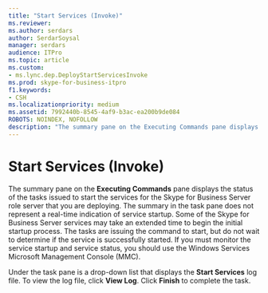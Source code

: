 ```yaml
---
title: "Start Services (Invoke)"
ms.reviewer: 
ms.author: serdars
author: SerdarSoysal
manager: serdars
audience: ITPro
ms.topic: article
ms.custom:
- ms.lync.dep.DeployStartServicesInvoke
ms.prod: skype-for-business-itpro
f1.keywords:
- CSH
ms.localizationpriority: medium
ms.assetid: 7992440b-8545-4af9-b3ac-ea200b9de084
ROBOTS: NOINDEX, NOFOLLOW
description: "The summary pane on the Executing Commands pane displays the status of the tasks issued to start the services for the Skype for Business Server role server that you are deploying."
---
```


# Start Services (Invoke)
 
The summary pane on the **Executing Commands** pane displays the status of the tasks issued to start the services for the Skype for Business Server role server that you are deploying. The summary in the task pane does not represent a real-time indication of service startup. Some of the Skype for Business Server services may take an extended time to begin the initial startup process. The tasks are issuing the command to start, but do not wait to determine if the service is successfully started. If you must monitor the service startup and service status, you should use the Windows Services Microsoft Management Console (MMC).
  
Under the task pane is a drop-down list that displays the **Start Services** log file. To view the log file, click **View Log**. Click **Finish** to complete the task.
  

